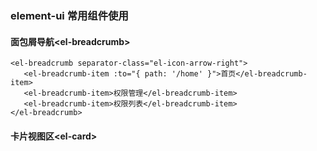 ### element-ui 常用组件使用

#### 面包屑导航\<el-breadcrumb>

```vue
<el-breadcrumb separator-class="el-icon-arrow-right">
   <el-breadcrumb-item :to="{ path: '/home' }">首页</el-breadcrumb-item>
   <el-breadcrumb-item>权限管理</el-breadcrumb-item>
   <el-breadcrumb-item>权限列表</el-breadcrumb-item>
</el-breadcrumb>
```

#### 卡片视图区\<el-card>

```vue

```

